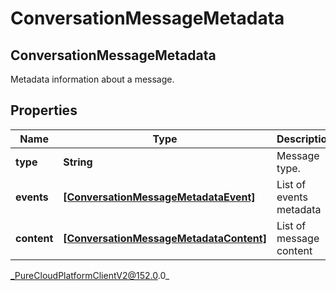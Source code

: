 # ConversationMessageMetadata

## ConversationMessageMetadata
Metadata information about a message.

## Properties

|Name | Type | Description | Notes|
|------------ | ------------- | ------------- | -------------|
| **type** | **String** | Message type. | [optional] |
| **events** | [**[ConversationMessageMetadataEvent]**](ConversationMessageMetadataEvent) | List of events metadata | [optional] |
| **content** | [**[ConversationMessageMetadataContent]**](ConversationMessageMetadataContent) | List of message content | [optional] |



_PureCloudPlatformClientV2@152.0.0_
